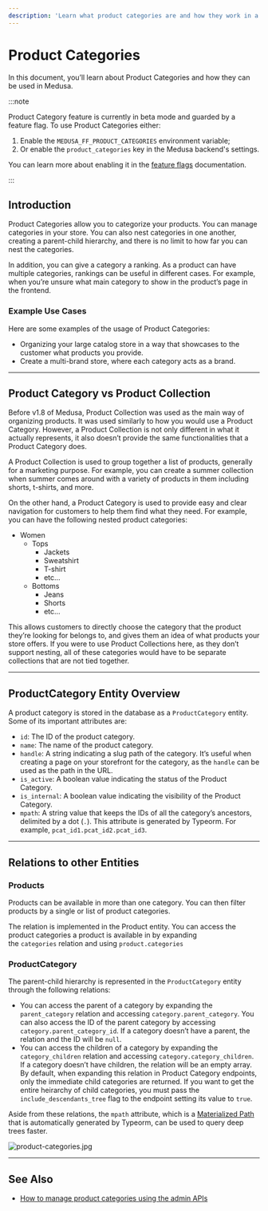 ```yaml
---
description: 'Learn what product categories are and how they work in a Medusa backend. Product categories can be used to organize products using nested collections.'
---
```


# Product Categories

In this document, you’ll learn about Product Categories and how they can be used in Medusa.

:::note

Product Category feature is currently in beta mode and guarded by a feature flag. To use Product Categories either:

1. Enable the `MEDUSA_FF_PRODUCT_CATEGORIES` environment variable;
2. Or enable the `product_categories` key in the Medusa backend's settings.

You can learn more about enabling it in the [feature flags](../../development/feature-flags/toggle.md) documentation.

:::

## Introduction

Product Categories allow you to categorize your products. You can manage categories in your store. You can also nest categories in one another, creating a parent-child hierarchy, and there is no limit to how far you can nest the categories.

In addition, you can give a category a ranking. As a product can have multiple categories, rankings can be useful in different cases. For example, when you’re unsure what main category to show in the product’s page in the frontend.

### Example Use Cases

Here are some examples of the usage of Product Categories:

- Organizing your large catalog store in a way that showcases to the customer what products you provide.
- Create a multi-brand store, where each category acts as a brand.

---

## Product Category vs Product Collection

Before v1.8 of Medusa, Product Collection was used as the main way of organizing products. It was used similarly to how you would use a Product Category. However, a Product Collection is not only different in what it actually represents, it also doesn’t provide the same functionalities that a Product Category does.

A Product Collection is used to group together a list of products, generally for a marketing purpose. For example, you can create a summer collection when summer comes around with a variety of products in them including shorts, t-shirts, and more.

On the other hand, a Product Category is used to provide easy and clear navigation for customers to help them find what they need. For example, you can have the following nested product categories:

- Women
  - Tops
    - Jackets
    - Sweatshirt
    - T-shirt
    - etc…
  - Bottoms
    - Jeans
    - Shorts
    - etc…

This allows customers to directly choose the category that the product they’re looking for belongs to, and gives them an idea of what products your store offers. If you were to use Product Collections here, as they don’t support nesting, all of these categories would have to be separate collections that are not tied together.

---

## ProductCategory Entity Overview

A product category is stored in the database as a `ProductCategory` entity. Some of its important attributes are:

- `id`: The ID of the product category.
- `name`: The name of the product category.
- `handle`: A string indicating a slug path of the category. It’s useful when creating a page on your storefront for the category, as the `handle` can be used as the path in the URL.
- `is_active`: A boolean value indicating the status of the Product Category.
- `is_internal`: A boolean value indicating the visibility of the Product Category.
- `mpath`: A string value that keeps the IDs of all the category’s ancestors, delimited by a dot (`.`). This attribute is generated by Typeorm. For example, `pcat_id1.pcat_id2.pcat_id3`.

---

## Relations to other Entities

### Products

Products can be available in more than one category. You can then filter products by a single or list of product categories.

The relation is implemented in the Product entity. You can access the product categories a product is available in by expanding the `categories` relation and using `product.categories`

### ProductCategory

The parent-child hierarchy is represented in the `ProductCategory` entity through the following relations:

- You can access the parent of a category by expanding the `parent_category` relation and accessing `category.parent_category`. You can also access the ID of the parent category by accessing `category.parent_category_id`. If a category doesn’t have a parent, the relation and the ID will be `null`.
- You can access the children of a category by expanding the `category_children` relation and accessing `category.category_children`. If a category doesn’t have children, the relation will be an empty array. By default, when expanding this relation in Product Category endpoints, only the immediate child categories are returned. If you want to get the entire heirarchy of child categories, you must pass the `include_descendants_tree` flag to the endpoint setting its value to `true`.

Aside from these relations, the `mpath` attribute, which is a [Materialized Path](https://typeorm.io/tree-entities#materialized-path-aka-path-enumeration) that is automatically generated by Typeorm, can be used to query deep trees faster.

![product-categories.jpg](https://res.cloudinary.com/dza7lstvk/image/upload/v1679916789/Medusa%20Docs/Diagrams/product-categories_x4qp5u.jpg)

---

## See Also

- [How to manage product categories using the admin APIs](./admin/manage-categories.mdx)